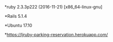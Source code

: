*ruby 2.3.3p222 (2016-11-21) [x86_64-linux-gnu]

*Rails 5.1.4

*Ubuntu 17.10

*https://ljruby-parking-reservation.herokuapp.com/
